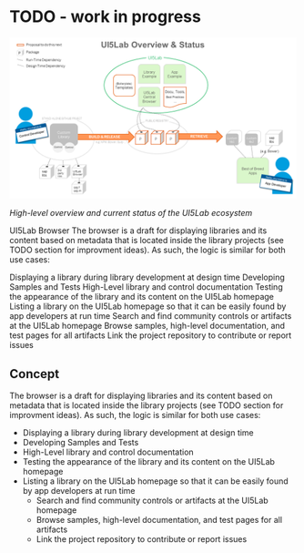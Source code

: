 # TODO - work in progress

![UI5Lab Ecosystem](docs/UI5LabOverview.png)

*High-level overview and current status of the UI5Lab ecosystem*

UI5Lab Browser
The browser is a draft for displaying libraries and its content based on metadata that is located inside the library projects (see TODO section for improvment ideas). As such, the logic is similar for both use cases:

Displaying a library during library development at design time
Developing Samples and Tests
High-Level library and control documentation
Testing the appearance of the library and its content on the UI5Lab homepage
Listing a library on the UI5Lab homepage so that it can be easily found by app developers at run time
Search and find community controls or artifacts at the UI5Lab homepage
Browse samples, high-level documentation, and test pages for all artifacts
Link the project repository to contribute or report issues



## Concept

The browser is a draft for displaying libraries and its content based on metadata that is located inside the library projects (see TODO section for improvment ideas). As such, the logic is similar for both use cases:
* Displaying a library during library development at design time
 * Developing Samples and Tests
 * High-Level library and control documentation
 * Testing the appearance of the library and its content on the UI5Lab homepage
* Listing a library on the UI5Lab homepage so that it can be easily found by app developers at run time
  * Search and find community controls or artifacts at the UI5Lab homepage
  * Browse samples, high-level documentation, and test pages for all artifacts
  * Link the project repository to contribute or report issues
